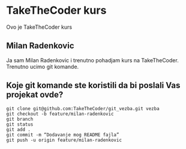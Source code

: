 # TakeTheCoder kurs
Ovo je TakeTheCoder kurs
## Milan Radenkovic

Ja sam Milan Radenkovic i trenutno pohadjam kurs na TakeTheCoder.
Trenutno ucimo git komande.

## Koje git komande ste koristili da bi poslali Vas projekat ovde?

```
git clone git@github.com:TakeTheCoder/git_vezba.git vezba
git checkout -b feature/milan-radenkovic
git branch
git status
git add .
git commit -m “Dodavanje mog README fajla”
git push -u origin feature/milan-radenkovic

```

